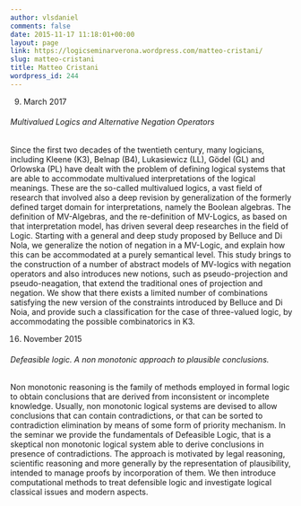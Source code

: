 ```yaml
---
author: vlsdaniel
comments: false
date: 2015-11-17 11:18:01+00:00
layout: page
link: https://logicseminarverona.wordpress.com/matteo-cristani/
slug: matteo-cristani
title: Matteo Cristani
wordpress_id: 244
---
```


9. March 2017


###### Multivalued Logics and Alternative Negation Operators


Since the first two decades of the twentieth century, many logicians, including Kleene (K3), Belnap (B4), Lukasiewicz (LL), Gödel (GL) and Orlowska (PL) have dealt with the problem of defining logical systems that are able to accommodate multivalued interpretations of the logical meanings. These are the so-called multivalued logics, a vast field of research that involved also a deep revision by generalization of the formerly defined target domain for interpretations, namely the Boolean algebras. The definition of MV-Algebras, and the re-definition of MV-Logics, as based on that interpretation model, has driven several deep researches in the field of Logic. Starting with a general and deep study proposed by Belluce and Di Nola, we generalize the notion of negation in a MV-Logic, and explain how this can be accommodated at a purely semantical level. This study brings to the construction of a number of abstract models of MV-logics with negation operators and also introduces new notions, such as pseudo-projection and pseudo-neagation, that extend the traditional ones of projection and negation. We show that there exists a limited number of combinations satisfying the new version of the constraints introduced by Belluce and Di Noia, and provide such a classification for the case of three-valued logic, by accommodating the possible combinatorics in K3.



16. November 2015


###### Defeasible logic. A non monotonic approach to plausible conclusions.


Non monotonic reasoning is the family of methods employed in formal logic to obtain conclusions that are derived from inconsistent or incomplete knowledge. Usually, non monotonic logical systems are devised to allow conclusions that can contain contradictions, or that can be sorted to contradiction elimination by means of some form of priority mechanism. In the seminar we provide the fundamentals of Defeasible Logic, that is a skeptical non monotonic logical system able to derive conclusions in presence of contradictions. The approach is motivated by legal reasoning, scientific reasoning and more generally by the representation of plausibility, intended to manage proofs by incorporation of them. We then introduce computational methods to treat defensible logic and investigate logical classical issues and modern aspects.

